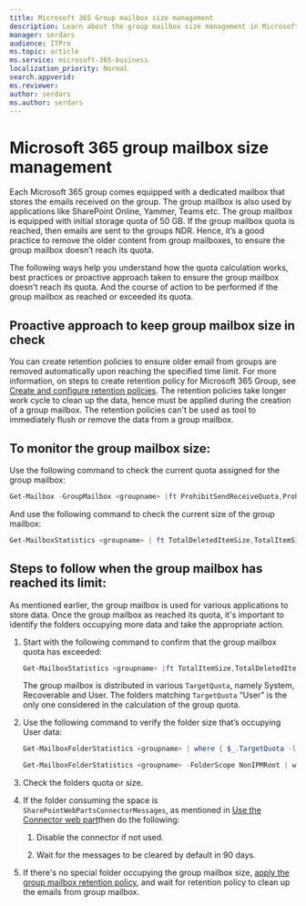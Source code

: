 ```yaml
---
title: Microsoft 365 Group mailbox size management 
description: Learn about the group mailbox size management in Microsoft 365.
manager: serdars
audience: ITPro
ms.topic: article
ms.service: microsoft-365-business
localization_priority: Normal
search.appverid: 
ms.reviewer: 
author: serdars
ms.author: serdars
---
```


# Microsoft 365 group mailbox size management 

Each Microsoft 365 group comes equipped with a dedicated mailbox that stores the emails received on the group. The group mailbox is also used by applications like SharePoint Online, Yammer, Teams etc. The group mailbox is equipped with initial storage quota of 50 GB. If the group mailbox quota is reached, then emails are sent to the groups NDR. Hence, it’s a good practice to remove the older content from group mailboxes, to ensure the group mailbox doesn’t reach its quota. 

The following ways help you understand how the quota calculation works, best practices or proactive approach taken to ensure the group mailbox doesn't reach its quota. And the course of action to be performed if the group mailbox as reached or exceeded its quota.

## Proactive approach to keep group mailbox size in check 

You can create retention policies to ensure older email from groups are removed automatically upon reaching the specified time limit. For more information, on steps to create retention policy for Microsoft 365 Group, see [Create and configure retention policies](/microsoft-365/compliance/create-retention-policies). The retention policies take longer work cycle to clean up the data, hence must be applied during the creation of a group mailbox. The retention policies can't be used as tool to immediately flush or remove the data from a group mailbox.

## To monitor the group mailbox size: 

Use the following command to check the current quota assigned for the group mailbox:

```PowerShell
Get-Mailbox -GroupMailbox <groupname> |ft ProhibitSendReceiveQuota,ProhibitSendQuota,IssueWarningQuota 
```

And use the following command to check the current size of the group mailbox:

```PowerShell
Get-MailboxStatistics <groupname> | ft TotalDeletedItemSize,TotalItemSize 
```

## Steps to follow when the group mailbox has reached its limit:  

As mentioned earlier, the group mailbox is used for various applications to store data. Once the group mailbox as reached its quota, it's important to identify the folders occupying more data and take the appropriate action. 

1. Start with the following command to confirm that the group mailbox quota has exceeded: 

   ```PowerShell
   Get-MailboxStatistics <groupname> |ft TotalItemSize,TotalDeletedItemSize 
   ```

   The group mailbox is distributed in various `TargetQuota`, namely System, Recoverable and User. The folders matching `TargetQuota` “User” is the only one considered in the calculation of the group quota.  

2. Use the following command to verify the folder size that’s occupying User data: 

   ```PowerShell
   Get-MailboxFolderStatistics <groupname> | where { $_.TargetQuota -like 'User' } | ft Name,FolderPath,FolderType,FolderSize 

   Get-MailboxFolderStatistics <groupname> -FolderScope NonIPMRoot | where { $_.TargetQuota -like 'User' } | ft Name,FolderType,*size* 
   ```
3. Check the folders quota or size.

4. If the folder consuming the space is `SharePointWebPartsConnectorMessages`, as mentioned in [Use the Connector web part](https://support.microsoft.com/en-us/office/use-the-connector-web-part-db0756aa-f78f-4b74-8b19-be5dca0420e1?ns=spostandard&version=16&syslcid=1033&uilcid=1033&appver=spo160&helpid=wssenduser_useconnectorwebpart_fl862286&ui=en-us&rs=en-us&ad=us)then do the following:

   1. Disable the connector if not used. 

   2. Wait for the messages to be cleared by default in 90 days. 

5. If there's no special folder occupying the group mailbox size, [apply the group mailbox retention policy,](/microsoft-365/compliance/create-retention-policies) and wait for retention policy to clean up the emails from group mailbox. 
  

